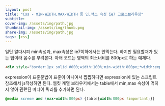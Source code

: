 ```yaml
---
layout: post
title: "Css - MIN-WIDTH,MAX-WIDTH 등 민,맥스 속성 ie7 크로스브라우징"
subtitle: 
cover-img: /assets/img/path.jpg
thumbnail-img: /assets/img/thumb.png
share-img: /assets/img/path.jpg
tags: [css]
---
```

<p>일단 알다시피 min속성과, max속성은 ie7이하에서는 안먹는다. 하지만 필요할때가 있는 법이라 꼼수를 부려본다. 아래 코드는 영역의 최소너비를 800px로 하는 예제다. </p>
<!--more-->

```html
<div style="border:1px solid #000;width:100%;min-width:800px;*width:expression(document.body.clientWidth < 800? '800px':'100%');">test</div>
```

expression이 표준문법이 표준이 아니여서 찝찝하다면 expression에 있는 스크립트 참조해서 js작성하면 된다. 웹킷 계열 브라우저에서는 table에서 min,max 속성이 먹히지 않아 관련된 미디어 쿼리를 추가하면 된다.
```css
@media screen and (max-width:800px) {table{width:800px !important;}}
```
